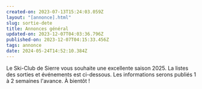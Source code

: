 ```yaml
---
created-on: 2023-07-13T15:24:03.059Z
layout: "[annonce].html"
slug: sortie-dete
title: Annonces général
updated-on: 2023-12-07T04:03:36.796Z
published-on: 2023-12-07T04:15:33.456Z
tags: annonce
date: 2024-05-24T14:52:10.384Z
---
```

Le Ski-Club de Sierre vous souhaite une excellente saison 2025. La listes des sorties et événements est ci-dessous. Les informations serons publiés 1 à 2 semaines  l'avance. À bientôt !